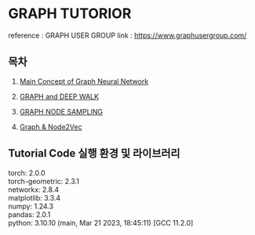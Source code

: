 # GRAPH TUTORIOR
reference : GRAPH USER GROUP
link  : https://www.graphusergroup.com/

## 목차 
1. [Main Concept of Graph Neural Network](https://www.graphusergroup.com/graph-travel-1/)

2. [GRAPH and DEEP WALK](https://www.graphusergroup.com/graph-travel-2/)

3. [GRAPH NODE SAMPLING](https://www.graphusergroup.com/graph-travel-3/)

4. [Graph & Node2Vec](https://www.graphusergroup.com/graph-travel-4/)




## Tutorial Code 실행 환경 및 라이브러리

torch:  2.0.0  
torch-geometric:  2.3.1  
networkx:  2.8.4  
matplotlib:  3.3.4  
numpy:  1.24.3  
pandas:  2.0.1  
python:  3.10.10 (main, Mar 21 2023, 18:45:11) [GCC 11.2.0]


